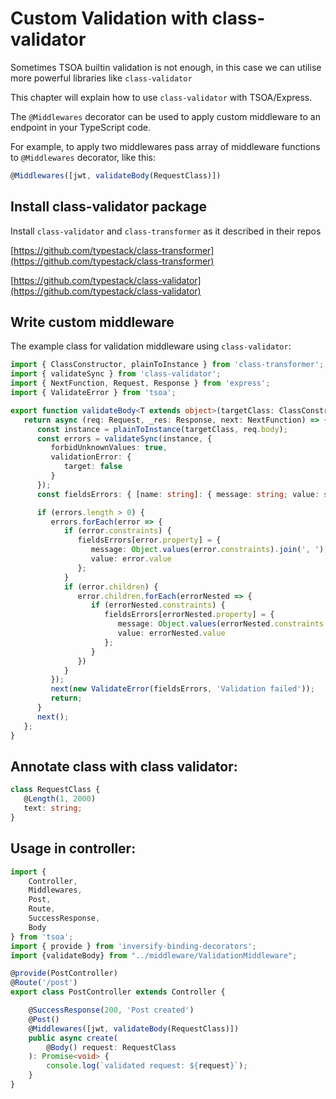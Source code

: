 # Custom Validation with class-validator

Sometimes TSOA builtin validation is not enough, in this case we can utilise more powerful libraries like `class-validator`

This chapter will explain how to use `class-validator` with TSOA/Express.



The `@Middlewares` decorator can be used to apply custom middleware to an endpoint in your TypeScript code.

For example, to apply two middlewares pass array of middleware functions to `@Middlewares` decorator, like this:
```ts
@Middlewares([jwt, validateBody(RequestClass)])
```

## Install class-validator package

Install `class-validator` and `class-transformer` as it described in their repos

[https://github.com/typestack/class-transformer](https://github.com/typestack/class-transformer)

[https://github.com/typestack/class-validator](https://github.com/typestack/class-validator)

## Write custom middleware

The example class for validation middleware using `class-validator`:

```ts
import { ClassConstructor, plainToInstance } from 'class-transformer';
import { validateSync } from 'class-validator';
import { NextFunction, Request, Response } from 'express';
import { ValidateError } from 'tsoa';

export function validateBody<T extends object>(targetClass: ClassConstructor<T>) {
   return async (req: Request, _res: Response, next: NextFunction) => {
      const instance = plainToInstance(targetClass, req.body);
      const errors = validateSync(instance, {
         forbidUnknownValues: true,
         validationError: {
            target: false
         }
      });
      const fieldsErrors: { [name: string]: { message: string; value: string } } = {};

      if (errors.length > 0) {
         errors.forEach(error => {
            if (error.constraints) {
               fieldsErrors[error.property] = {
                  message: Object.values(error.constraints).join(', '),
                  value: error.value
               };
            }
            if (error.children) {
               error.children.forEach(errorNested => {
                  if (errorNested.constraints) {
                     fieldsErrors[errorNested.property] = {
                        message: Object.values(errorNested.constraints!).join(', '),
                        value: errorNested.value
                     };
                  }
               })
            }
         });
         next(new ValidateError(fieldsErrors, 'Validation failed'));
         return;
      }
      next();
   };
}
```

## Annotate class with class validator:

```ts
class RequestClass {
   @Length(1, 2000)
   text: string;
}
```

## Usage in controller: 

```ts
import {
    Controller,
    Middlewares,
    Post,
    Route,
    SuccessResponse,
    Body
} from 'tsoa';
import { provide } from 'inversify-binding-decorators';
import {validateBody} from "../middleware/ValidationMiddleware";

@provide(PostController)
@Route('/post')
export class PostController extends Controller {

    @SuccessResponse(200, 'Post created')
    @Post()
    @Middlewares([jwt, validateBody(RequestClass)])
    public async create(
        @Body() request: RequestClass
    ): Promise<void> {
        console.log(`validated request: ${request}`);
    }
}
```


